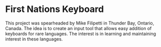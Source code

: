 # First Nations Keyboard

This project was spearheaded by Mike Filipetti in Thunder Bay, Ontario, Canada. The idea is to create an input tool that allows easy addition of keyboards for rare languages. The interest is in learning and maintaining interest in these languages.
